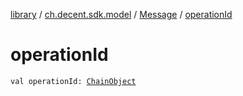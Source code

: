 [library](../../index.md) / [ch.decent.sdk.model](../index.md) / [Message](index.md) / [operationId](./operation-id.md)

# operationId

`val operationId: `[`ChainObject`](../-chain-object/index.md)